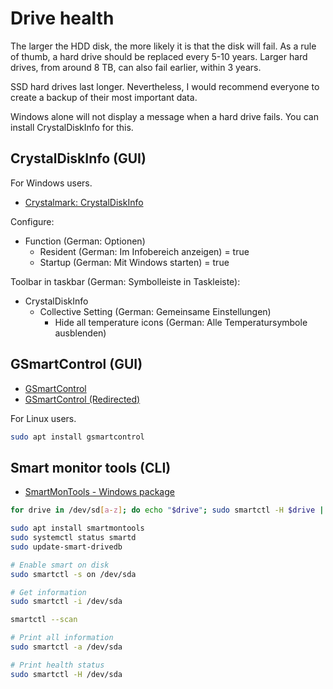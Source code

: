 # Drive health

The larger the HDD disk, the more likely it is that the disk will fail.
As a rule of thumb, a hard drive should be replaced every 5-10 years.
Larger hard drives, from around 8 TB, can also fail earlier, within 3 years.

SSD hard drives last longer. Nevertheless, I would recommend everyone to create a backup of their most important data.

Windows alone will not display a message when a hard drive fails.
You can install CrystalDiskInfo for this.

## CrystalDiskInfo (GUI)

For Windows users.

* [Crystalmark: CrystalDiskInfo](https://crystalmark.info/en/download/#CrystalDiskInfo)

Configure:

* Function (German: Optionen)
  * Resident (German: Im Infobereich anzeigen) = true
  * Startup (German: Mit Windows starten) = true

Toolbar in taskbar (German: Symbolleiste in Taskleiste):

* CrystalDiskInfo
  * Collective Setting (German: Gemeinsame Einstellungen)
    * Hide all temperature icons (German: Alle Temperatursymbole ausblenden)

## GSmartControl (GUI)

* [GSmartControl](https://gsmartcontrol.sourceforge.io/home/)
* [GSmartControl (Redirected)](https://gsmartcontrol.shaduri.dev/)

For Linux users.

```bash
sudo apt install gsmartcontrol
```

## Smart monitor tools (CLI)

* [SmartMonTools - Windows package](https://www.smartmontools.org/wiki/Download#InstalltheWindowspackage)

```bash
for drive in /dev/sd[a-z]; do echo "$drive"; sudo smartctl -H $drive | grep --color=never '^SMART overall'; done

sudo apt install smartmontools
sudo systemctl status smartd
sudo update-smart-drivedb

# Enable smart on disk
sudo smartctl -s on /dev/sda

# Get information
sudo smartctl -i /dev/sda

smartctl --scan

# Print all information
sudo smartctl -a /dev/sda

# Print health status
sudo smartctl -H /dev/sda
```
